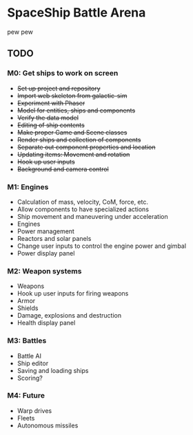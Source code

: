 # SpaceShip Battle Arena
pew pew

## TODO
### M0: Get ships to work on screen
* ~~Set up project and repository~~
* ~~Import web skeleton from galactic-sim~~
* ~~Experiment with Phaser~~
* ~~Model for entities, ships and components~~
* ~~Verify the data model~~
* ~~Editing of ship contents~~
* ~~Make proper Game and Scene classes~~
* ~~Render ships and collection of components~~
* ~~Separate out component properties and location~~
* ~~Updating items: Movement and rotation~~
* ~~Hook up user inputs~~
* ~~Background and camera control~~

### M1: Engines
* Calculation of mass, velocity, CoM, force, etc.
* Allow components to have specialized actions
* Ship movement and maneuvering under acceleration
* Engines
* Power management
* Reactors and solar panels
* Change user inputs to control the engine power and gimbal
* Power display panel

### M2: Weapon systems
* Weapons
* Hook up user inputs for firing weapons
* Armor
* Shields
* Damage, explosions and destruction
* Health display panel

### M3: Battles
* Battle AI
* Ship editor
* Saving and loading ships
* Scoring?

### M4: Future
* Warp drives
* Fleets
* Autonomous missiles

